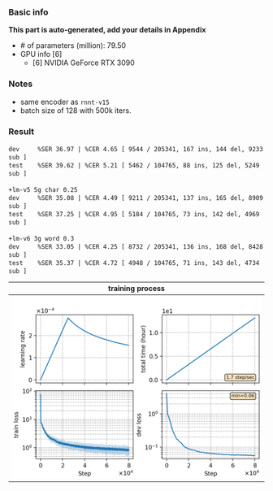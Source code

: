 ### Basic info

**This part is auto-generated, add your details in Appendix**

* \# of parameters (million): 79.50
* GPU info \[6\]
  * \[6\] NVIDIA GeForce RTX 3090

### Notes

* same encoder as `rnnt-v15`
* batch size of 128 with 500k iters.

### Result
```
dev     %SER 36.97 | %CER 4.65 [ 9544 / 205341, 167 ins, 144 del, 9233 sub ]
test    %SER 39.62 | %CER 5.21 [ 5462 / 104765, 88 ins, 125 del, 5249 sub ]

+lm-v5 5g char 0.25
dev     %SER 35.08 | %CER 4.49 [ 9211 / 205341, 137 ins, 165 del, 8909 sub ]
test    %SER 37.25 | %CER 4.95 [ 5184 / 104765, 73 ins, 142 del, 4969 sub ]

+lm-v6 3g word 0.3
dev     %SER 33.05 | %CER 4.25 [ 8732 / 205341, 136 ins, 168 del, 8428 sub ]
test    %SER 35.37 | %CER 4.72 [ 4948 / 104765, 71 ins, 143 del, 4734 sub ]
```

|     training process    |
|:-----------------------:|
|![monitor](./monitor.png)|

